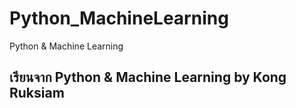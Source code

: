 # Python_MachineLearning
Python &amp; Machine Learning 

## เรียนจาก Python & Machine Learning by Kong Ruksiam
